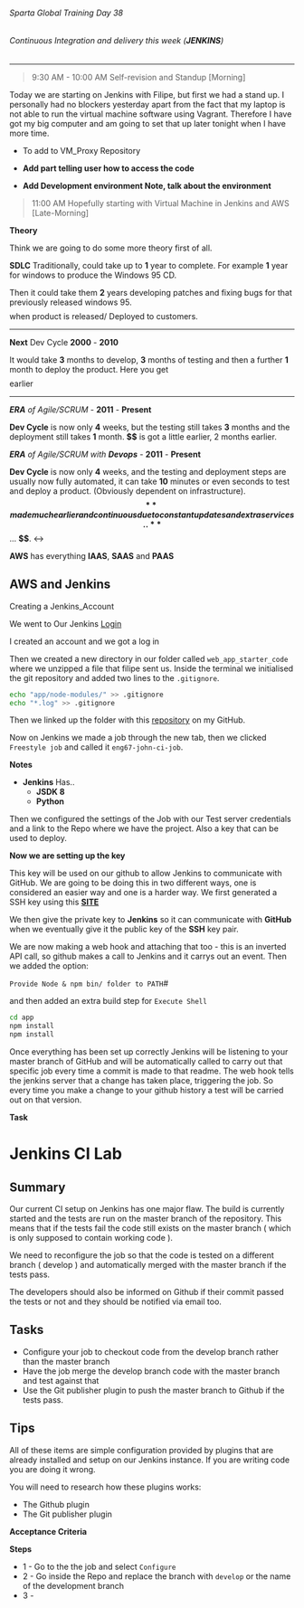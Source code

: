 ###### Sparta Global Training Day 38
###### Continuous Integration and delivery this week (**_JENKINS_**)

___


> 9:30 AM - 10:00 AM Self-revision and Standup [Morning]

Today we are starting on Jenkins with Filipe, but first we had a stand up. I personally had no blockers yesterday apart from the fact
that my laptop is not able to run the virtual machine software using Vagrant. Therefore I have got my big computer and
am going to set that up later tonight when I have more time.

* To add to VM_Proxy Repository 

* **Add part telling user how to access the code**
* **Add Development environment Note, talk about the environment**

> 11:00 AM Hopefully starting with Virtual Machine in Jenkins and AWS [Late-Morning]

**Theory**

Think we are going to do some more theory first of all.

**SDLC** Traditionally, could take up to **1** year to complete. For example **1** year for windows to produce the Windows 95 CD.

Then it could take them **2** years developing patches and fixing bugs for that previously released windows 95. **$$$$** when product is released/ Deployed to customers.

___

**Next** Dev Cycle **2000** - **2010**

It would take **3** months to develop, **3** months of testing and then a further **1** month to deploy the product.
Here you get **$$$$** earlier 

___

_**ERA** of Agile/SCRUM_ - **2011** - **Present**

**Dev Cycle** is now only **4** weeks, but the testing still takes **3** months and the deployment still takes **1** month. **$$** is got a little earlier,
2 months earlier.

_**ERA** of Agile/SCRUM with **Devops**_ - **2011** - **Present**

**Dev Cycle** is now only **4** weeks, and the testing and deployment steps are usually now fully automated, it can take **10** minutes or even seconds
to test and deploy a product. (Obviously dependent on infrastructure). **$$** made much earlier and continuous due to constant updates
and extra services .. **$$** ... **$$**. ↔

**AWS** has everything **IAAS**, **SAAS** and **PAAS**

## AWS and Jenkins

Creating a Jenkins_Account

We went to Our Jenkins [Login](http://jenkins.spartaglobal.academy:8080/)

I created an account and we got a log in

Then we created a new directory in our folder called `web_app_starter_code` where we unzipped a file
that filipe sent us. Inside the terminal we initialised the git repository and added two lines to the `.gitignore`.

```bash
echo "app/node-modules/" >> .gitignore 
echo "*.log" >> .gitignore 
```

Then we linked up the folder with this [repository](https://github.com/JohnByrneJames/WebApp-CI) on my GitHub.

Now on Jenkins we made a job through the new tab, then we clicked `Freestyle job` and called it `eng67-john-ci-job`.

**Notes**
* **Jenkins** Has..
    * **JSDK 8**
    * **Python**
    
 Then we configured the settings of the Job with our Test server credentials and a link to the Repo where we have the project.
 Also a key that can be used to deploy.
 
**Now we are setting up the key**

This key will be used on our github to allow Jenkins to communicate with GitHub. We are going to be doing this in two different ways,
one is considered an easier way and one is a harder way. We first generated a SSH key using this [**SITE**](https://docs.github.com/en/github/authenticating-to-github/generating-a-new-ssh-key-and-adding-it-to-the-ssh-agent)

We then give the private key to **Jenkins** so it can communicate with **GitHub** when we eventually give it the public key of the **SSH** key pair.

We are now making a web hook and attaching that too - this is an inverted API call, so github makes a call to Jenkins and it carrys out an
event. Then we added the option:

`Provide Node & npm bin/ folder to PATH`#

and then added an extra build step for `Execute Shell`

```bash
cd app
npm install
npm install
```

Once everything has been set up correctly Jenkins will be listening to your master branch of GitHub and will be automatically called
to carry out that specific job every time a commit is made to that readme. The web hook tells the jenkins server that a change has taken place,
triggering the job. So every time you make a change to your github history a test will be carried out on that version.

**Task**

# Jenkins CI Lab

## Summary

Our current CI setup on Jenkins has one major flaw. The build is currently started and the tests are run on the master branch of the repository. 
This means that if the tests fail the code still exists on the master branch ( which is only supposed to contain working code ).

We need to reconfigure the job so that the code is tested on a different branch ( develop ) and automatically merged with the master branch if the tests pass.

The developers should also be informed on Github if their commit passed the tests or not and they should be notified via email too.

## Tasks

* Configure your job to checkout code from the develop branch rather than the master branch
* Have the job merge the develop branch code with the master branch and test against that
* Use the Git publisher plugin to push the master branch to Github if the tests pass.

## Tips

All of these items are simple configuration provided by plugins that are already installed and setup on our Jenkins instance. If you are writing code you are doing it wrong.

You will need to research how these plugins works:

* The Github plugin
* The Git publisher plugin

**Acceptance Criteria**

**Steps**
* 1 - Go to the the job and select `Configure`
* 2 - Go inside the Repo and replace the branch with `develop` or the name of the development branch
* 3 - 
